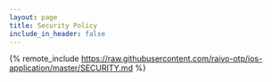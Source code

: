 ```yaml
---
layout: page
title: Security Policy
include_in_header: false
---
```


{% remote_include https://raw.githubusercontent.com/raivo-otp/ios-application/master/SECURITY.md %}